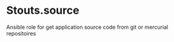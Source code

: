 Stouts.source
=============

Ansible role for get application source code from git or mercurial repositoires
